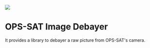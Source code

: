 [![][ESAImage]][website] 

# OPS-SAT Image Debayer

It provides a library to debayer a raw picture from OPS-SAT's camera.


[ESAImage]: http://www.esa.int/esalogo/images/logotype/img_colorlogo_darkblue.gif
[website]: http://www.esa.int/